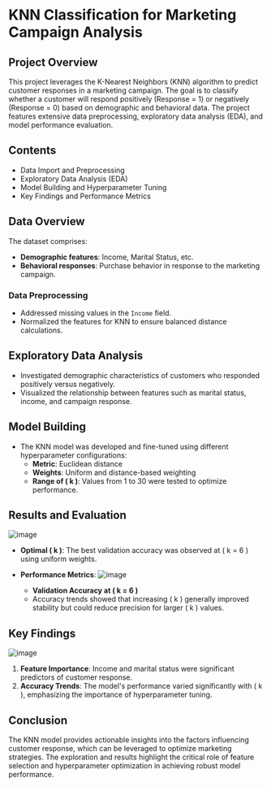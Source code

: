 # KNN Classification for Marketing Campaign Analysis

## Project Overview
This project leverages the K-Nearest Neighbors (KNN) algorithm to predict customer responses in a marketing campaign. The goal is to classify whether a customer will respond positively (Response = 1) or negatively (Response = 0) based on demographic and behavioral data. The project features extensive data preprocessing, exploratory data analysis (EDA), and model performance evaluation.

## Contents
- Data Import and Preprocessing
- Exploratory Data Analysis (EDA)
- Model Building and Hyperparameter Tuning
- Key Findings and Performance Metrics

## Data Overview
The dataset comprises:
- **Demographic features**: Income, Marital Status, etc.
- **Behavioral responses**: Purchase behavior in response to the marketing campaign.

### Data Preprocessing
- Addressed missing values in the `Income` field.
- Normalized the features for KNN to ensure balanced distance calculations.

## Exploratory Data Analysis
- Investigated demographic characteristics of customers who responded positively versus negatively.
- Visualized the relationship between features such as marital status, income, and campaign response.

## Model Building
- The KNN model was developed and fine-tuned using different hyperparameter configurations:
  - **Metric**: Euclidean distance
  - **Weights**: Uniform and distance-based weighting
  - **Range of \( k \)**: Values from 1 to 30 were tested to optimize performance.

## Results and Evaluation
![image](https://github.com/user-attachments/assets/c70e51ae-9deb-441a-a9cc-1b8924367e15)

- **Optimal \( k \)**: The best validation accuracy was observed at \( k = 6 \) using uniform weights.
- **Performance Metrics**:
  ![image](https://github.com/user-attachments/assets/0f69057c-f731-4065-a900-2fc6e84d4d6e)

  - **Validation Accuracy at \( k = 6 \)**
  - Accuracy trends showed that increasing \( k \) generally improved stability but could reduce precision for larger \( k \) values.

## Key Findings
![image](https://github.com/user-attachments/assets/12941723-4700-40bf-a283-c5d33f1d993c)

1. **Feature Importance**: Income and marital status were significant predictors of customer response.
2. **Accuracy Trends**: The model's performance varied significantly with \( k \), emphasizing the importance of hyperparameter tuning.

## Conclusion
The KNN model provides actionable insights into the factors influencing customer response, which can be leveraged to optimize marketing strategies. The exploration and results highlight the critical role of feature selection and hyperparameter optimization in achieving robust model performance.
